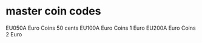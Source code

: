 # master coin codes
EU050A Euro Coins 50 cents
EU100A Euro Coins 1 Euro
EU200A Euro Coins 2 Euro    